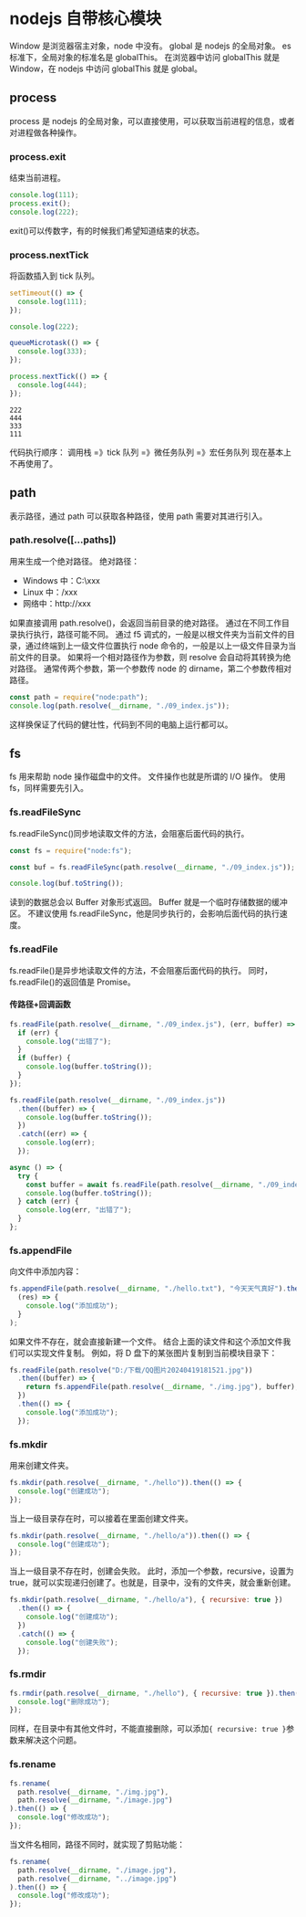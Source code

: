 # nodejs 自带核心模块

Window 是浏览器宿主对象，node 中没有。
global 是 nodejs 的全局对象。
es 标准下，全局对象的标准名是 globalThis。
在浏览器中访问 globalThis 就是 Window，在 nodejs 中访问 globalThis 就是 global。

## process

process 是 nodejs 的全局对象，可以直接使用，可以获取当前进程的信息，或者对进程做各种操作。

### process.exit

结束当前进程。

```js
console.log(111);
process.exit();
console.log(222);
```

exit()可以传数字，有的时候我们希望知道结束的状态。

### process.nextTick

将函数插入到 tick 队列。

```js
setTimeout(() => {
  console.log(111);
});

console.log(222);

queueMicrotask(() => {
  console.log(333);
});

process.nextTick(() => {
  console.log(444);
});
```

```text
222
444
333
111
```

代码执行顺序：
调用栈 =》tick 队列 =》微任务队列 =》宏任务队列
现在基本上不再使用了。

## path

表示路径，通过 path 可以获取各种路径，使用 path 需要对其进行引入。

### path.resolve([...paths])

用来生成一个绝对路径。
绝对路径：

- Windows 中：C:\xxx
- Linux 中：/xxx
- 网络中：http://xxx

如果直接调用 path.resolve()，会返回当前目录的绝对路径。
通过在不同工作目录执行执行，路径可能不同。
通过 f5 调式的，一般是以根文件夹为当前文件的目录，通过终端到上一级文件位置执行 node 命令的，一般是以上一级文件目录为当前文件的目录。
如果将一个相对路径作为参数，则 resolve 会自动将其转换为绝对路径。
通常传两个参数，第一个参数传 node 的 dirname，第二个参数传相对路径。

```js
const path = require("node:path");
console.log(path.resolve(__dirname, "./09_index.js"));
```

这样换保证了代码的健壮性，代码到不同的电脑上运行都可以。

## fs

fs 用来帮助 node 操作磁盘中的文件。
文件操作也就是所谓的 I/O 操作。
使用 fs，同样需要先引入。

### fs.readFileSync

fs.readFileSync()同步地读取文件的方法，会阻塞后面代码的执行。

```js
const fs = require("node:fs");

const buf = fs.readFileSync(path.resolve(__dirname, "./09_index.js"));

console.log(buf.toString());
```

读到的数据总会以 Buffer 对象形式返回。
Buffer 就是一个临时存储数据的缓冲区。
不建议使用 fs.readFileSync，他是同步执行的，会影响后面代码的执行速度。

### fs.readFile

fs.readFile()是异步地读取文件的方法，不会阻塞后面代码的执行。
同时，fs.readFile()的返回值是 Promise。

#### 传路径+回调函数

```js
fs.readFile(path.resolve(__dirname, "./09_index.js"), (err, buffer) => {
  if (err) {
    console.log("出错了");
  }
  if (buffer) {
    console.log(buffer.toString());
  }
});
```

```js
fs.readFile(path.resolve(__dirname, "./09_index.js"))
  .then((buffer) => {
    console.log(buffer.toString());
  })
  .catch((err) => {
    console.log(err);
  });
```

```js
async () => {
  try {
    const buffer = await fs.readFile(path.resolve(__dirname, "./09_index.js"));
    console.log(buffer.toString());
  } catch (err) {
    console.log(err, "出错了");
  }
};
```

### fs.appendFile

向文件中添加内容：

```js
fs.appendFile(path.resolve(__dirname, "./hello.txt"), "今天天气真好").then(
  (res) => {
    console.log("添加成功");
  }
);
```

如果文件不存在，就会直接新建一个文件。
结合上面的读文件和这个添加文件我们可以实现文件复制。
例如，将 D 盘下的某张图片复制到当前模块目录下：

```js
fs.readFile(path.resolve("D:/下载/QQ图片20240419181521.jpg"))
  .then((buffer) => {
    return fs.appendFile(path.resolve(__dirname, "./img.jpg"), buffer);
  })
  .then(() => {
    console.log("添加成功");
  });
```

### fs.mkdir

用来创建文件夹。

```js
fs.mkdir(path.resolve(__dirname, "./hello")).then(() => {
  console.log("创建成功");
});
```

当上一级目录存在时，可以接着在里面创建文件夹。

```js
fs.mkdir(path.resolve(__dirname, "./hello/a")).then(() => {
  console.log("创建成功");
});
```

当上一级目录不存在时，创建会失败。
此时，添加一个参数，recursive，设置为 true，就可以实现递归创建了。也就是，目录中，没有的文件夹，就会重新创建。

```js
fs.mkdir(path.resolve(__dirname, "./hello/a"), { recursive: true })
  .then(() => {
    console.log("创建成功");
  })
  .catch(() => {
    console.log("创建失败");
  });
```

### fs.rmdir

```js
fs.rmdir(path.resolve(__dirname, "./hello"), { recursive: true }).then(() => {
  console.log("删除成功");
});
```

同样，在目录中有其他文件时，不能直接删除，可以添加`{ recursive: true }`参数来解决这个问题。

### fs.rename

```js
fs.rename(
  path.resolve(__dirname, "./img.jpg"),
  path.resolve(__dirname, "./image.jpg")
).then(() => {
  console.log("修改成功");
});
```

当文件名相同，路径不同时，就实现了剪贴功能：

```js
fs.rename(
  path.resolve(__dirname, "./image.jpg"),
  path.resolve(__dirname, "../image.jpg")
).then(() => {
  console.log("修改成功");
});
```
